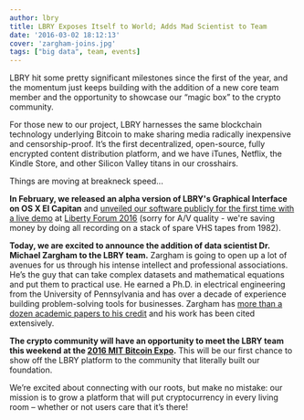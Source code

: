 ```yaml
---
author: lbry
title: LBRY Exposes Itself to World; Adds Mad Scientist to Team
date: '2016-03-02 18:12:13'
cover: 'zargham-joins.jpg'
tags: ["big data", team, events]
---
```


LBRY hit some pretty significant milestones since the first of the year, and the momentum just keeps building with the addition of a new core team member and the opportunity to showcase our “magic box” to the crypto community.

For those new to our project, LBRY harnesses the same blockchain technology underlying Bitcoin to make sharing media radically inexpensive and censorship-proof. It’s the first decentralized, open-source, fully encrypted content distribution platform, and we have  iTunes, Netflix, the Kindle Store, and other Silicon Valley titans in our crosshairs.

Things are moving at breakneck speed...

**In February, we released an alpha version of LBRY's Graphical Interface on OS X El Capitan** and [unveiled our software publicly for the first time with a live demo](https://www.youtube.com/watch?v=nu-yk5NYy1o) at [Liberty Forum 2016](http://nhlibertyforum.com) (sorry for A/V quality - we're saving money by doing all recording on a stack of spare VHS tapes from 1982).


**Today, we are excited to announce the addition of data scientist Dr. Michael Zargham to the LBRY team.** Zargham is going to open up a lot of avenues for us through his intense intellect and professional associations. He’s the guy that can take complex datasets and mathematical equations and put them to practical use. He earned a Ph.D. in electrical engineering from the University of Pennsylvania and has over a decade of experience building problem-solving tools for businesses. Zargham has [more than a dozen academic papers to his credit](https://www.linkedin.com/in/mczargham) and his work has been cited extensively.

**The crypto community will have an opportunity to meet the LBRY team this weekend at the [2016 MIT Bitcoin Expo](http://mitbitcoinexpo.org).** This will be our first chance to show off the LBRY platform to the community that literally built our foundation.

We’re excited about connecting with our roots, but make no mistake: our mission is to grow a platform that will put cryptocurrency in every living room – whether or not users care that it’s there!
